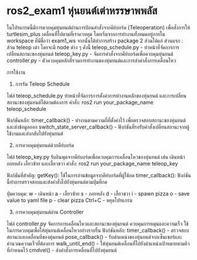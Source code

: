 # ros2_exam1 หุ่นยนต์เต่าหรรษาพพลัส
ในโปรแกรมนี้มีการควบคุมหุ่นยนต์ผ่านการป้อนคำสั่งจากคีย์บอร์ด (Teleoperation) เพื่อสั่งการให้ turtlesim_plus เคลื่อนที่ไปตามที่เราควบคุม โดยเริ่มจากการทำงานทั้งหมดอยู่ภายใน workspace ที่มีชื่อว่า exam1_ws จากนั้นได้ทำการสร้าง package 2 ส่วนได้แก่
ส่วนแรก : ส่วน teleop เต่า โดยจะมี node ต่าง ๆ ดังนี้
  teleop_schedule.py - ทำหน้าที่จัดการการเปลี่ยนสถานะของหุ่นยนต์
  teleop_key.py - จัดการคำสั่งจากคีย์บอร์ดเพื่อควบคุมหุ่นยนต์
  controller.py - ตัวควบคุมหลักที่รวมการทำงานของหุ่นยนต์และการส่งคำสั่งการเคลื่อนไหว
  
การใช้งาน
1. การรัน Teleop Schedule

ไฟล์ teleop_schedule.py ทำหน้าที่จัดการการตั้งค่าการทำงานหลักของหุ่นยนต์ และการเปลี่ยนสถานะของหุ่นยนต์ได้ตามต้องการ
คำสั่ง: ros2 run your_package_name teleop_schedule

ฟังก์ชันหลัก:
    timer_callback() - ทำงานตามความถี่ที่ตั้งค่าไว้ เพื่อตรวจสอบสถานะของหุ่นยนต์และส่งข้อมูลออก
    switch_state_server_callback() - ฟังก์ชันที่รอรับคำสั่งเปลี่ยนสถานะจากผู้ใช้งานและส่งกลับไปยังหุ่นยนต์

2. การควบคุมหุ่นยนต์ด้วยคีย์บอร์ด

ไฟล์ teleop_key.py รับอินพุตจากคีย์บอร์ดเพื่อควบคุมการเคลื่อนไหวของหุ่นยนต์ เช่น เดินหน้า ถอยหลัง เลี้ยวซ้าย และเลี้ยวขวา
คำสั่ง: ros2 run your_package_name teleop_key

ฟังก์ชันที่สำคัญ:
    getKey(): ใช้ในการอ่านข้อมูลจากคีย์บอร์ดที่ผู้ใช้กด
    timer_callback(): ฟังก์ชันนี้ทำการตรวจสอบและส่งคำสั่งไปยังหุ่นยนต์ตามปุ่มที่กด

ปุ่มควบคุม:
    w - เดินหน้า
    a - เลี้ยวซ้าย
    s - ถอยหลัง
    d - เลี้ยวขวา
    i - spawn pizza
    o - save value to yaml file
    p - clear pizza 
    Ctrl+C - หยุดโปรแกรม

3. การควบคุมหุ่นยนต์ผ่าน Controller

ไฟล์ controller.py จัดการการเคลื่อนไหวและสถานะของหุ่นยนต์ ควบคุมการหมุนและความเร็ว ใช้ในการควบคุมเพื่อให้หุ่นยนต์เคลื่อนไหวอย่างราบรื่น
ฟังก์ชันหลัก:
    timer_callback() - ตรวจสอบสถานะและเคลื่อนที่ของหุ่นยนต์
    pose_callback() - รับตำแหน่งของหุ่นยนต์จากเซ็นเซอร์และคำนวณความเร็วที่ต้องการ
    walk_until_end() - ให้หุ่นยนต์เคลื่อนที่ไปยังตำแหน่งเป้าหมายตามคิวที่กำหนดไว้
    cmdvel() - ส่งคำสั่งการเคลื่อนที่ไปยังหุ่นยนต์
